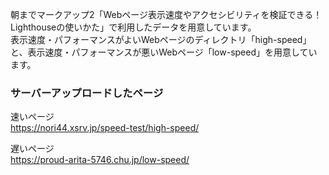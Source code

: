 朝までマークアップ2「Webページ表示速度やアクセシビリティを検証できる！ Lighthouseの使いかた」で利用したデータを用意しています。  
表示速度・パフォーマンスがよいWebページのディレクトリ「high-speed」と、表示速度・パフォーマンスが悪いWebページ「low-speed」を用意しています。

### サーバーアップロードしたページ
速いページ  
https://nori44.xsrv.jp/speed-test/high-speed/

遅いページ  
https://proud-arita-5746.chu.jp/low-speed/
